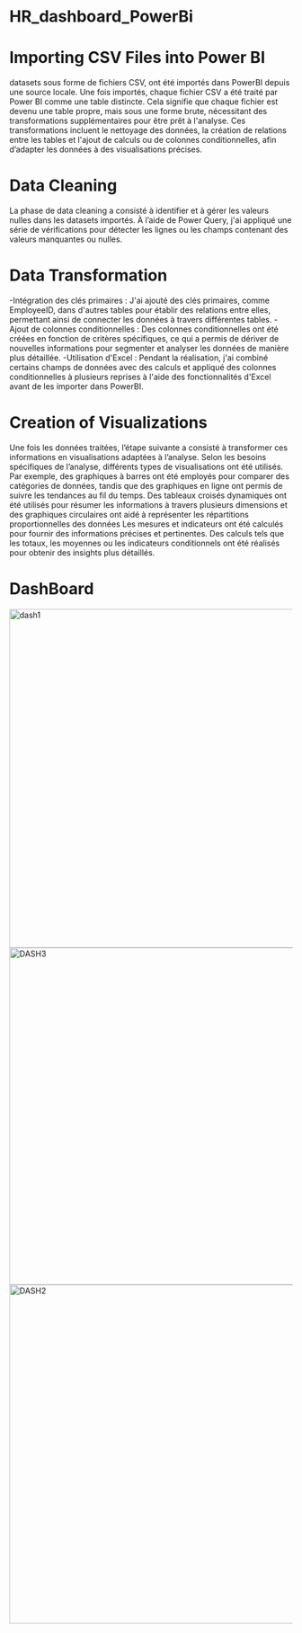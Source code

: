 # HR_dashboard_PowerBi
  # Importing CSV Files into Power BI
   datasets sous forme de fichiers CSV, ont été importés dans PowerBI depuis une source locale. Une fois importés, chaque fichier CSV a été traité par Power BI comme une table distincte. Cela signifie que chaque fichier est devenu une table propre, mais sous une forme brute, nécessitant des transformations supplémentaires pour être prêt à l'analyse. Ces transformations incluent le nettoyage des données, la création de relations entre les tables et l'ajout de calculs ou de colonnes conditionnelles, afin d’adapter les données à des visualisations précises.
   
  # Data Cleaning
La phase de data cleaning  a consisté à identifier et à gérer les valeurs nulles dans les datasets importés. À l’aide de Power Query, j'ai appliqué une série de vérifications pour détecter les lignes ou les champs contenant des valeurs manquantes ou nulles.
  # Data Transformation
 -Intégration des clés primaires : J'ai ajouté des clés primaires, comme EmployeeID, dans d'autres tables pour établir des relations entre elles, permettant ainsi de connecter les données à travers différentes tables.
 -Ajout de colonnes conditionnelles : Des colonnes conditionnelles ont été créées en fonction de critères spécifiques, ce qui a permis de dériver de nouvelles informations pour segmenter et analyser les données de manière plus détaillée.
 -Utilisation d'Excel : Pendant la réalisation, j'ai combiné certains champs de données avec des calculs et appliqué des colonnes conditionnelles à plusieurs reprises à l'aide des fonctionnalités d'Excel avant de les importer dans PowerBI. 
 
 # Creation of Visualizations
 Une fois les données traitées, l’étape suivante a consisté à transformer ces informations en visualisations adaptées à l’analyse. Selon les besoins spécifiques de l’analyse, différents types de visualisations ont été utilisés. Par exemple, des graphiques à barres ont été employés pour comparer des catégories de données, tandis que des graphiques en ligne ont permis de suivre les tendances au fil du temps. Des tableaux croisés dynamiques ont été utilisés pour résumer les informations à travers plusieurs dimensions et  des graphiques circulaires ont aidé à représenter les répartitions proportionnelles des données 
Les mesures et indicateurs ont été calculés pour fournir des informations précises et pertinentes. Des calculs tels que les totaux, les moyennes ou les indicateurs conditionnels ont été réalisés pour obtenir des insights plus détaillés. 

# DashBoard
<img width="603" alt="dash1" src="https://github.com/user-attachments/assets/1f618833-b916-4820-83af-3eb6a014262a" />
<img width="600" alt="DASH3" src="https://github.com/user-attachments/assets/128dc7dc-2c9e-43aa-9b62-cea772b1bc34" />
<img width="603" alt="DASH2" src="https://github.com/user-attachments/assets/da2415a0-8cfc-4261-9870-7b5e892fe519" />


